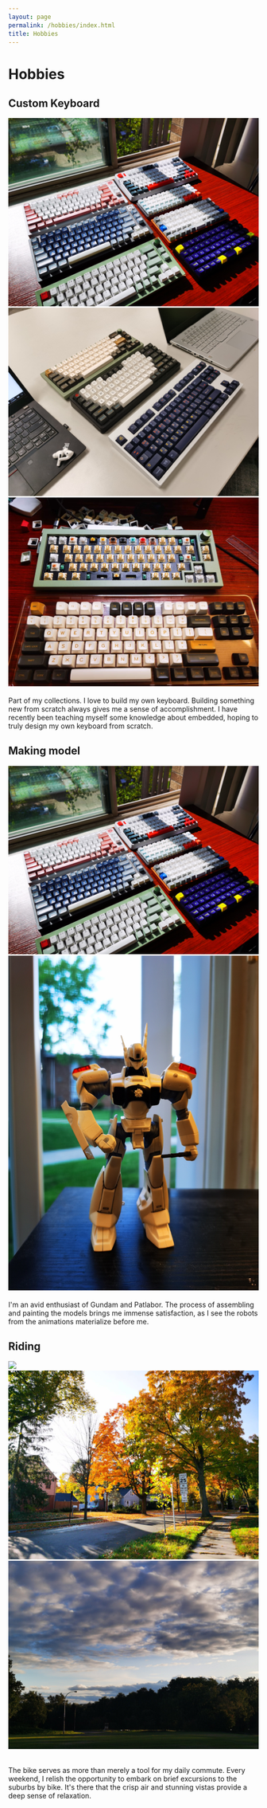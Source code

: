 ```yaml
---
layout: page
permalink: /hobbies/index.html
title: Hobbies
---
```


# Hobbies

## Custom Keyboard

<div class="third">
<img src="/images/WechatIMG1168.jpg">
<img src="/images/WechatIMG1171.jpg">
<img src="/images/WechatIMG1175.jpg">  
</div>
<br>Part of my collections. I love to build my own keyboard. Building something new from scratch always gives me a sense of accomplishment. I have recently been teaching myself some knowledge about embedded, hoping to truly design my own keyboard from scratch.




## Making model

<div class="half">
<img src="/images/WechatIMG1168.jpg">
<img src="/images/WechatIMG1176.jpg">

</div>
<br>I'm an avid enthusiast of Gundam and Patlabor. The process of assembling and painting the models brings me immense satisfaction, as I see the robots from the animations materialize before me.


## Riding

<div class="third">
<img src="/images/WechatIMG1185.jpg">
<img src="/images/WechatIMG1173.jpg">
<img src="/images/WechatIMG1159.jpg">
</div>

<br> The bike serves as more than merely a tool for my daily commute. Every weekend, I relish the opportunity to embark on brief excursions to the suburbs by bike. It's there that the crisp air and stunning vistas provide a deep sense of relaxation.







